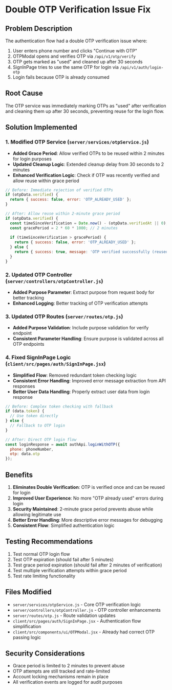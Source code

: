 # Double OTP Verification Issue Fix

## Problem Description

The authentication flow had a double OTP verification issue where:

1. User enters phone number and clicks "Continue with OTP"
2. OTPModal opens and verifies OTP via `/api/v1/otp/verify`
3. OTP gets marked as "used" and cleaned up after 30 seconds
4. SignInPage tries to use the same OTP for login via `/api/v1/auth/login-otp`
5. Login fails because OTP is already consumed

## Root Cause

The OTP service was immediately marking OTPs as "used" after verification and cleaning them up after 30 seconds, preventing reuse for the login flow.

## Solution Implemented

### 1. Modified OTP Service (`server/services/otpService.js`)

- **Added Grace Period**: Allow verified OTPs to be reused within 2 minutes for login purposes
- **Updated Cleanup Logic**: Extended cleanup delay from 30 seconds to 2 minutes
- **Enhanced Verification Logic**: Check if OTP was recently verified and allow reuse within grace period

```javascript
// Before: Immediate rejection of verified OTPs
if (otpData.verified) {
  return { success: false, error: 'OTP_ALREADY_USED' };
}

// After: Allow reuse within 2-minute grace period
if (otpData.verified) {
  const timeSinceVerification = Date.now() - (otpData.verifiedAt || 0);
  const gracePeriod = 2 * 60 * 1000; // 2 minutes
  
  if (timeSinceVerification > gracePeriod) {
    return { success: false, error: 'OTP_ALREADY_USED' };
  } else {
    return { success: true, message: 'OTP verified successfully (reused)', reused: true };
  }
}
```

### 2. Updated OTP Controller (`server/controllers/otpController.js`)

- **Added Purpose Parameter**: Extract purpose from request body for better tracking
- **Enhanced Logging**: Better tracking of OTP verification attempts

### 3. Updated OTP Routes (`server/routes/otp.js`)

- **Added Purpose Validation**: Include purpose validation for verify endpoint
- **Consistent Parameter Handling**: Ensure purpose is validated across all OTP endpoints

### 4. Fixed SignInPage Logic (`client/src/pages/auth/SignInPage.jsx`)

- **Simplified Flow**: Removed redundant token checking logic
- **Consistent Error Handling**: Improved error message extraction from API responses
- **Better User Data Handling**: Properly extract user data from login response

```javascript
// Before: Complex token checking with fallback
if (data.token) {
  // Use token directly
} else {
  // Fallback to OTP login
}

// After: Direct OTP login flow
const loginResponse = await authApi.loginWithOTP({ 
  phone: phoneNumber,
  otp: data.otp 
});
```

## Benefits

1. **Eliminates Double Verification**: OTP is verified once and can be reused for login
2. **Improved User Experience**: No more "OTP already used" errors during login
3. **Security Maintained**: 2-minute grace period prevents abuse while allowing legitimate use
4. **Better Error Handling**: More descriptive error messages for debugging
5. **Consistent Flow**: Simplified authentication logic

## Testing Recommendations

1. Test normal OTP login flow
2. Test OTP expiration (should fail after 5 minutes)
3. Test grace period expiration (should fail after 2 minutes of verification)
4. Test multiple verification attempts within grace period
5. Test rate limiting functionality

## Files Modified

- `server/services/otpService.js` - Core OTP verification logic
- `server/controllers/otpController.js` - OTP controller enhancements
- `server/routes/otp.js` - Route validation updates
- `client/src/pages/auth/SignInPage.jsx` - Authentication flow simplification
- `client/src/components/ui/OTPModal.jsx` - Already had correct OTP passing logic

## Security Considerations

- Grace period is limited to 2 minutes to prevent abuse
- OTP attempts are still tracked and rate-limited
- Account locking mechanisms remain in place
- All verification events are logged for audit purposes